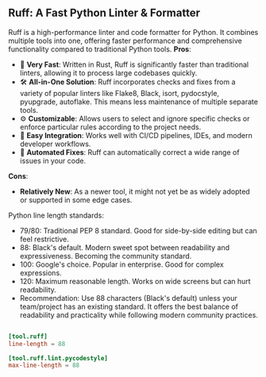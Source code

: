 ## Ruff: A Fast Python Linter & Formatter

Ruff is a high-performance linter and code formatter for Python. It combines multiple tools into one, offering faster performance and comprehensive functionality compared to traditional Python tools.
**Pros**:

- 🚀 **Very Fast**: Written in Rust, Ruff is significantly faster than traditional linters, allowing it to process large codebases quickly.
-  🛠 **All-in-One Solution**: Ruff incorporates checks and fixes from a variety of popular linters like Flake8, Black, isort, pydocstyle, pyupgrade, autoflake. This means less maintenance of multiple separate tools.
- ⚙ **Customizable**: Allows users to select and ignore specific checks or enforce particular rules according to the project needs.
- 🔗 **Easy Integration**: Works well with CI/CD pipelines, IDEs, and modern developer workflows.
- 🔄 **Automated Fixes**: Ruff can automatically correct a wide range of issues in your code.

**Cons**:
- **Relatively New**: As a newer tool, it might not yet be as widely adopted or supported in some edge cases.

Python line length standards:
- 79/80: Traditional PEP 8 standard. Good for side-by-side editing but can feel restrictive.
- 88: Black's default. Modern sweet spot between readability and expressiveness. Becoming the community standard.
- 100: Google's choice. Popular in enterprise. Good for complex expressions.
- 120: Maximum reasonable length. Works on wide screens but can hurt readability.
- Recommendation: Use 88 characters (Black's default) unless your team/project has an existing standard. It offers the best balance of readability and practicality while following modern community practices.

```pyproject.toml

[tool.ruff]
line-length = 88

[tool.ruff.lint.pycodestyle]
max-line-length = 88
```
